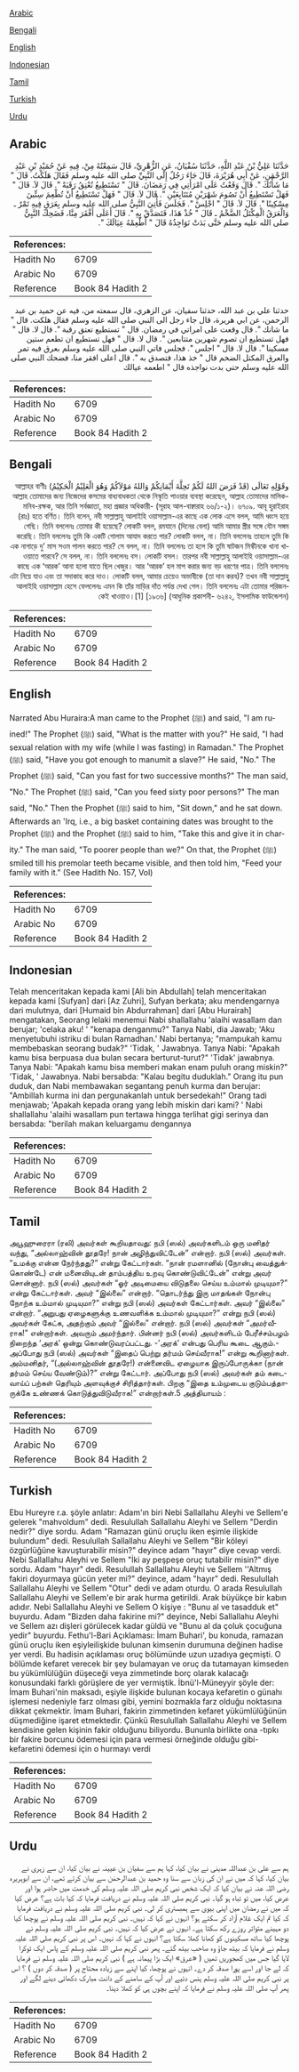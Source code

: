 [Arabic](#arabic)

[Bengali](#bengali)

[English](#english)

[Indonesian](#indonesian)

[Tamil](#tamil)

[Turkish](#turkish)

[Urdu](#urdu)

## Arabic


<div dir="rtl" lang="ar" style={{fontSize:'larger',backgroundColor:'#f8f9fa',padding:20}}>
حَدَّثَنَا عَلِيُّ بْنُ عَبْدِ اللَّهِ، حَدَّثَنَا سُفْيَانُ، عَنِ الزُّهْرِيِّ، قَالَ سَمِعْتُهُ مِنْ، فِيهِ عَنْ حُمَيْدِ بْنِ عَبْدِ الرَّحْمَنِ، عَنْ أَبِي هُرَيْرَةَ، قَالَ جَاءَ رَجُلٌ إِلَى النَّبِيِّ صلى الله عليه وسلم فَقَالَ هَلَكْتُ‏.‏ قَالَ ‏"‏ مَا شَأْنُكَ ‏"‏‏.‏ قَالَ وَقَعْتُ عَلَى امْرَأَتِي فِي رَمَضَانَ‏.‏ قَالَ ‏"‏ تَسْتَطِيعُ تُعْتِقُ رَقَبَةً ‏"‏‏.‏ قَالَ لاَ‏.‏ قَالَ ‏"‏ فَهَلْ تَسْتَطِيعُ أَنْ تَصُومَ شَهْرَيْنِ مُتَتَابِعَيْنِ ‏"‏‏.‏ قَالَ لاَ‏.‏ قَالَ ‏"‏ فَهَلْ تَسْتَطِيعُ أَنْ تُطْعِمَ سِتِّينَ مِسْكِينًا ‏"‏‏.‏ قَالَ لاَ‏.‏ قَالَ ‏"‏ اجْلِسْ ‏"‏‏.‏ فَجَلَسَ فَأُتِيَ النَّبِيُّ صلى الله عليه وسلم بِعَرَقٍ فِيهِ تَمْرٌ ـ وَالْعَرَقُ الْمِكْتَلُ الضَّخْمُ ـ قَالَ ‏"‏ خُذْ هَذَا، فَتَصَدَّقْ بِهِ ‏"‏‏.‏ قَالَ أَعَلَى أَفْقَرَ مِنَّا، فَضَحِكَ النَّبِيُّ صلى الله عليه وسلم حَتَّى بَدَتْ نَوَاجِذُهُ قَالَ ‏"‏ أَطْعِمْهُ عِيَالَكَ ‏"‏‏.‏
</div>
<div style={{backgroundColor:'#f8f9fa',padding:20, marginBottom: 10}}><table> <thead> <tr> <th>References:</th> <th></th> </tr> </thead> <tbody><tr><td>Hadith No</td><td>6709</td></tr><tr><td>Arabic No</td><td>6709</td></tr><tr><td>Reference</td><td>Book 84 Hadith 2</td></tr></tbody></table></div>


<div dir="rtl" lang="ar" style={{fontSize:'larger',backgroundColor:'#f8f9fa',padding:20}}>
حدثنا علي بن عبد الله، حدثنا سفيان، عن الزهري، قال سمعته من، فيه عن حميد بن عبد الرحمن، عن ابي هريرة، قال جاء رجل الى النبي صلى الله عليه وسلم فقال هلكت. قال " ما شانك ". قال وقعت على امراتي في رمضان. قال " تستطيع تعتق رقبة ". قال لا. قال " فهل تستطيع ان تصوم شهرين متتابعين ". قال لا. قال " فهل تستطيع ان تطعم ستين مسكينا ". قال لا. قال " اجلس ". فجلس فاتي النبي صلى الله عليه وسلم بعرق فيه تمر والعرق المكتل الضخم قال " خذ هذا، فتصدق به ". قال اعلى افقر منا، فضحك النبي صلى الله عليه وسلم حتى بدت نواجذه قال " اطعمه عيالك
</div>
<div style={{backgroundColor:'#f8f9fa',padding:20, marginBottom: 10}}><table> <thead> <tr> <th>References:</th> <th></th> </tr> </thead> <tbody><tr><td>Hadith No</td><td>6709</td></tr><tr><td>Arabic No</td><td>6709</td></tr><tr><td>Reference</td><td>Book 84 Hadith 2</td></tr></tbody></table></div>

## Bengali


<div dir="rtl" lang="bn" style={{fontSize:'larger',backgroundColor:'#f8f9fa',padding:20}}>
وقَوْلِهِ تَعَالَى (قَدْ فَرَضَ اللهُ لَكُمْ تَحِلَّةَ أَيْمَانِكُمْ وَاللهُ مَوْلاَكُمْ وَهُوَ الْعَلِيْمُ الْحَكِيْمُ) আল্লাহর বাণীঃ আল্লাহ তোমাদের জন্য নিজেদের কসমের বাধ্যবাধকতা থেকে নিস্কৃতি পাওয়ার ব্যবস্থা করেছেন, আল্লাহ তোমাদের মালিক-মনিব-রক্ষক, আর তিনি সর্বজ্ঞাতা, মহা প্রজ্ঞার অধিকারী- (সূরাহ আল-বাক্বারাহ ৬৬/১-২)। ৬৭০৯. আবূ হুরাইরাহ (রাঃ) হতে বর্ণিত। তিনি বলেন, নবী সাল্লাল্লাহু আলাইহি ওয়াসাল্লাম-এর কাছে এক লোক এসে বলল, আমি ধ্বংস হয়ে গেছি। তিনি বললেনঃ তোমার কী হয়েছে? লোকটি বলল, রমযানে (দিনের বেলা) আমি আমার স্ত্রীর সঙ্গে যৌন সঙ্গম করেছি। তিনি বললেনঃ তুমি কি একটি গোলাম আযাদ করতে পার? লোকটি বলল, না। তিনি বললেনঃ তাহলে তুমি কি এক নাগাড়ে দু’ মাস সওম পালন করতে পার? সে বলল, না। তিনি বললেনঃ তা হলে কি তুমি ষাটজন মিস্কীনকে খানা খাওয়াতে পারবে? সে বলল, না। তিনি বললেনঃ বস। লোকটি বসল। তারপর নবী সাল্লাল্লাহু আলাইহি ওয়াসাল্লাম-এর কাছে এক ‘আরক’ আনা হলো যাতে ছিল খেজুর। আর ‘আরক’ হল মাপ করার জন্য বড় ধরণের পাত্র। তিনি বললেনঃ এটা নিয়ে যাও এবং তা সদাকাহ করে দাও। লোকটি বলল, আমার চেয়েও অভাবীকে (তা দান করব)? তখন নবী সাল্লাল্লাহু আলাইহি ওয়াসাল্লাম হেসে ফেললেনঃ এমন কি তাঁর মাড়ির দাঁত পর্যন্ত দেখা গেল। তিনি বললেনঃ এটা তোমার পরিজনকেই খাওয়াও।[1] [১৯৩৬] (আধুনিক প্রকাশনী- ৬২৪২, ইসলামিক ফাউন্ডেশন)
</div>
<div style={{backgroundColor:'#f8f9fa',padding:20, marginBottom: 10}}><table> <thead> <tr> <th>References:</th> <th></th> </tr> </thead> <tbody><tr><td>Hadith No</td><td>6709</td></tr><tr><td>Arabic No</td><td>6709</td></tr><tr><td>Reference</td><td>Book 84 Hadith 2</td></tr></tbody></table></div>

## English


<div dir="ltr" lang="en" style={{fontSize:'larger',backgroundColor:'#f8f9fa',padding:20}}>
Narrated Abu Huraira:A man came to the Prophet (ﷺ) and said, "I am ruined!" The Prophet (ﷺ) said, "What is the matter with you?" He said, "I had sexual relation with my wife (while I was fasting) in Ramadan." The Prophet (ﷺ) said, "Have you got enough to manumit a slave?" He said, "No." The Prophet (ﷺ) said, "Can you fast for two successive months?" The man said, "No." The Prophet (ﷺ) said, "Can you feed sixty poor persons?" The man said, "No." Then the Prophet (ﷺ) said to him, "Sit down," and he sat down. Afterwards an 'Irq, i.e., a big basket containing dates was brought to the Prophet (ﷺ) and the Prophet (ﷺ) said to him, "Take this and give it in charity." The man said, "To poorer people than we?" On that, the Prophet (ﷺ) smiled till his premolar teeth became visible, and then told him, "Feed your family with it." (See Hadith No. 157, Vol)
</div>
<div style={{backgroundColor:'#f8f9fa',padding:20, marginBottom: 10}}><table> <thead> <tr> <th>References:</th> <th></th> </tr> </thead> <tbody><tr><td>Hadith No</td><td>6709</td></tr><tr><td>Arabic No</td><td>6709</td></tr><tr><td>Reference</td><td>Book 84 Hadith 2</td></tr></tbody></table></div>

## Indonesian


<div dir="ltr" lang="id" style={{fontSize:'larger',backgroundColor:'#f8f9fa',padding:20}}>
Telah menceritakan kepada kami [Ali bin Abdullah] telah menceritakan kepada kami [Sufyan] dari [Az Zuhri], Sufyan berkata; aku mendengarnya dari mulutnya, dari [Humaid bin Abdurrahman] dari [Abu Hurairah] mengatakan, Seorang lelaki menemui Nabi shallallahu 'alaihi wasallam dan berujar; 'celaka aku! ' "kenapa denganmu?" Tanya Nabi, dia Jawab; 'Aku menyetubuhi istriku di bulan Ramadhan.' Nabi bertanya; "mampukah kamu membebaskan seorang budak?" 'Tidak, ' Jawabnya. Tanya Nabi: "Apakah kamu bisa berpuasa dua bulan secara berturut-turut?" 'Tidak' jawabnya. Tanya Nabi: "Apakah kamu bisa memberi makan enam puluh orang miskin?" 'Tidak, ' Jawabnya. Nabi bersabda: "Kalau begitu duduklah." Orang itu pun duduk, dan Nabi membawakan segantang penuh kurma dan berujar: "Ambillah kurma ini dan pergunakanlah untuk bersedekah!" Orang tadi menjawab; 'Apakah kepada orang yang lebih miskin dari kami? ' Nabi shallallahu 'alaihi wasallam pun tertawa hingga terlihat gigi serinya dan bersabda: "berilah makan keluargamu dengannya
</div>
<div style={{backgroundColor:'#f8f9fa',padding:20, marginBottom: 10}}><table> <thead> <tr> <th>References:</th> <th></th> </tr> </thead> <tbody><tr><td>Hadith No</td><td>6709</td></tr><tr><td>Arabic No</td><td>6709</td></tr><tr><td>Reference</td><td>Book 84 Hadith 2</td></tr></tbody></table></div>

## Tamil


<div dir="ltr" lang="ta" style={{fontSize:'larger',backgroundColor:'#f8f9fa',padding:20}}>
அபூஹுரைரா (ரலி) அவர்கள் கூறியதாவது: நபி (ஸல்) அவர்களிடம் ஒரு மனிதர் வந்து, “அல்லாஹ்வின் தூதரே! நான் அழிந்துவிட்டேன்” என்றார். நபி (ஸல்) அவர்கள். “உமக்கு என்ன நேர்ந்தது?” என்று கேட்டார்கள். “நான் ரமளானில் (நோன்பு வைத்துக்கொண்டே) என் மனைவியுடன் தாம்பத்திய உறவு கொண்டுவிட்டேன்” என்று அவர் சொன்னார். நபி (ஸல்) அவர்கள் “ஓர் அடிமையை விடுதலை செய்ய உம்மால் முடியுமா?” என்று கேட்டார்கள். அவர் “இல்லை” என்றார். “தொடர்ந்து இரு மாதங்கள் நோன்பு நோற்க உம்மால் முடியுமா?” என்று நபி (ஸல்) அவர்கள் கேட்டார்கள். அவர் “இல்லை” என்றார். “அறுபது ஏழைகளுக்கு உணவளிக்க உம்மால் முடியுமா?” என்று நபி (ஸல்) அவர்கள் கேட்க, அதற்கும் அவர் “இல்லை” என்றார். நபி (ஸல்) அவர்கள் “அமர்வீராக!” என்றார்கள். அவரும் அமர்ந்தார். பின்னர் நபி (ஸல்) அவர்களிடம் பேரீச்சம்பழம் நிறைந்த ‘அரக்’ ஒன்று கொண்டுவரப்பட்டது. -’அரக்’ என்பது பெரிய கூடை ஆகும்.- அப்போது நபி (ஸல்) அவர்கள் “இதைப் பெற்று தர்மம் செய்வீராக!” என்று கூறினார்கள். அம்மனிதர், “(அல்லாஹ்வின் தூதரே!) என்னைவிட ஏழையாக இருப்போருக்கா (நான் தர்மம் செய்ய வேண்டும்)?” என்று கேட்டார். அப்போது நபி (ஸல்) அவர்கள் தம் கடைவாய்ப் பற்கள் தெரியும் அளவுக்குச் சிரித்தார்கள். பிறகு “இதை உம்முடைய குடும்பத்தாருக்கே உண்ணக் கொடுத்துவிடுவீராக!” என்றார்கள்.5 அத்தியாயம் :
</div>
<div style={{backgroundColor:'#f8f9fa',padding:20, marginBottom: 10}}><table> <thead> <tr> <th>References:</th> <th></th> </tr> </thead> <tbody><tr><td>Hadith No</td><td>6709</td></tr><tr><td>Arabic No</td><td>6709</td></tr><tr><td>Reference</td><td>Book 84 Hadith 2</td></tr></tbody></table></div>

## Turkish


<div dir="ltr" lang="tr" style={{fontSize:'larger',backgroundColor:'#f8f9fa',padding:20}}>
Ebu Hureyre r.a. şöyle anlatır: Adam'ın biri Nebi Sallallahu Aleyhi ve Sellem'e gelerek "mahvoldum" dedi. Resulullah Sallallahu Aleyhi ve Sellem "Derdin nedir?" diye sordu. Adam "Ramazan günü oruçlu iken eşimle ilişkide bulundum" dedi. Resulullah Sallallahu Aleyhi ve Sellem "Bir köleyi özgürlüğüne kavuşturabilir misin?" deyince adam "hayır" diye cevap verdi. Nebi Sallallahu Aleyhi ve Sellem "İki ay peşpeşe oruç tutabilir misin?" diye sordu. Adam "hayır" dedi. Resulullah Sallallahu Aleyhi ve Sellem ''Altmış fakiri doyurmaya gücün yeter mi?" deyince, adam "hayır" dedi. ResuluIlah Sallallahu Aleyhi ve Sellem "Otur" dedi ve adam oturdu. O arada Resulullah Sallallahu Aleyhi ve Sellem'e bir arak hurma getirildi. Arak büyükçe bir kabın adıdır. Nebi Sallallahu Aleyhi ve Sellem O kişiye : "Bunu al ve tasadduk et" buyurdu. Adam "Bizden daha fakirine mi?" deyince, Nebi Sallallahu Aleyhi ve Sellem azı dişleri görülecek kadar güldü ve "Bunu al da çoluk çocuğuna yedir" buyurdu. Fethu'l-Bari Açıklaması: İmam Buhari', bu konuda, ramazan günü oruçlu iken eşiyleilişkide bulunan kimsenin durumuna değinen hadise yer verdi. Bu hadisin açıklaması oruç bölümünde uzun uzadıya geçmişti. O bölümde kefaret verecek bir şey bulamayan ve oruç da tutamayan kimseden bu yükümlülüğün düşeceği veya zimmetinde borç olarak kalacağı konusundaki farklı görüşlere de yer vermiştik. İbnü'l-Müneyyir şöyle der: İmam Buhari'nin maksadı, eşiyle ilişkide bulunan kocaya kefaretin o günahı işlemesi nedeniyle farz olması gibi, yemini bozmakla farz olduğu noktasına dikkat çekmektir. İmam Buhari, fakirin zimmetinden kefaret yükümlülüğünün düşmediğine işaret etmektedir. Çünkü Resulullah Sallallahu Aleyhi ve Sellem kendisine gelen kişinin fakir olduğunu biliyordu. Bununla birlikte ona -tıpkı bir fakire borcunu ödemesi için para vermesi örneğinde olduğu gibi- kefaretini ödemesi için o hurmayı verdi
</div>
<div style={{backgroundColor:'#f8f9fa',padding:20, marginBottom: 10}}><table> <thead> <tr> <th>References:</th> <th></th> </tr> </thead> <tbody><tr><td>Hadith No</td><td>6709</td></tr><tr><td>Arabic No</td><td>6709</td></tr><tr><td>Reference</td><td>Book 84 Hadith 2</td></tr></tbody></table></div>

## Urdu


<div dir="rtl" lang="ur" style={{fontSize:'larger',backgroundColor:'#f8f9fa',padding:20}}>
ہم سے علی بن عبداللہ مدینی نے بیان کیا، کہا ہم سے سفیان بن عیینہ نے بیان کیا، ان سے زہری نے بیان کیا، کہا کہ میں نے ان کی زبان سے سنا وہ حمید بن عبدالرحمٰن سے بیان کرتے تھے، ان سے ابوہریرہ رضی اللہ عنہ نے بیان کیا کہ ایک شخص نبی کریم صلی اللہ علیہ وسلم کی خدمت میں حاضر ہوا اور عرض کیا، میں تو تباہ ہو گیا۔ نبی کریم صلی اللہ علیہ وسلم نے دریافت فرمایا کہ کیا بات ہے؟ عرض کیا کہ میں نے رمضان میں اپنی بیوی سے ہمبستری کر لی۔ نبی کریم صلی اللہ علیہ وسلم نے دریافت فرمایا کہ کیا تم ایک غلام آزاد کر سکتے ہو؟ انہوں نے کہا کہ نہیں۔ نبی کریم صلی اللہ علیہ وسلم نے پوچھا کیا دو مہینے متواتر روزے رکھ سکتا ہے۔ انہوں نے عرض کیا کہ نہیں۔ نبی کریم صلی اللہ علیہ وسلم نے پوچھا کیا ساٹھ مسکینوں کو کھانا کھلا سکتا ہے؟ انہوں نے کہا کہ نہیں۔ اس پر نبی کریم صلی اللہ علیہ وسلم نے فرمایا کہ بیٹھ جاؤ وہ صاحب بیٹھ گئے۔ پھر نبی کریم صلی اللہ علیہ وسلم کے پاس ایک ٹوکرا لایا گیا جس میں کھجوریں تھیں ( «عرق» ایک بڑا پیمانہ ہے ) نبی کریم صلی اللہ علیہ وسلم نے فرمایا کہ لے جا اور اسے پورا صدقہ کر دے۔ انہوں نے پوچھا، کیا اپنے سے زیادہ محتاج پر ( صدقہ کر دوں ) ؟ اس پر نبی کریم صلی اللہ علیہ وسلم ہنس دئیے اور آپ کے سامنے کے دانت مبارک دکھائی دینے لگے اور پھر آپ صلی اللہ علیہ وسلم نے فرمایا کہ اپنے بچوں ہی کو کھلا دینا۔
</div>
<div style={{backgroundColor:'#f8f9fa',padding:20, marginBottom: 10}}><table> <thead> <tr> <th>References:</th> <th></th> </tr> </thead> <tbody><tr><td>Hadith No</td><td>6709</td></tr><tr><td>Arabic No</td><td>6709</td></tr><tr><td>Reference</td><td>Book 84 Hadith 2</td></tr></tbody></table></div>